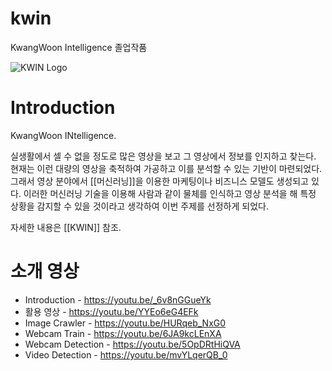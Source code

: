 # kwin
KwangWoon Intelligence 졸업작품

![KWIN Logo](https://i.imgur.com/AuCDIAu.png)

# Introduction 
KwangWoon INtelligence.

실생활에서 셀 수 없을 정도로 많은 영상을 보고 그 영상에서 정보를 인지하고 찾는다. 현재는 이런 대량의 영상을 축적하여 가공하고 이를 분석할 수 있는 기반이 마련되었다. 그래서 영상 분야에서 [[머신러닝]]을 이용한 마케팅이나 비즈니스 모델도 생성되고 있다. 이러한 머신러닝 기술을 이용해 사람과 같이 물체를 인식하고 영상 분석을 해 특정 상황을 감지할 수 있을 것이라고 생각하여 이번 주제를 선정하게 되었다.

자세한 내용은 [[KWIN]] 참조.

# 소개 영상
* Introduction - https://youtu.be/_6v8nGGueYk
* 활용 영상 - https://youtu.be/YYEo6eG4EFk
* Image Crawler - https://youtu.be/HURqeb_NxG0
* Webcam Train - https://youtu.be/6JA9kcLEnXA
* Webcam Detection - https://youtu.be/5OpDRtHiQVA
* Video Detection - https://youtu.be/mvYLqerQB_0
